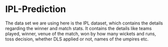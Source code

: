 # IPL-Prediction
The data set we are using here is the IPL dataset, which contains the details regarding the winner and match stats. It contains the details like teams played, winner, venue of the match, won by how many wickets and runs, toss decision, whether DLS applied or not, names of the umpires etc. 
